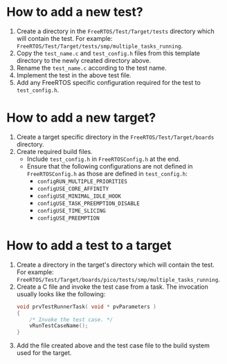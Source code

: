 # How to add a new test?

1. Create a directory in the `FreeRTOS/Test/Target/tests` directory which will
   contain the test. For example: `FreeRTOS/Test/Target/tests/smp/multiple_tasks_running`.
1. Copy the `test_name.c` and `test_config.h` files from this template
   directory to the newly created directory above.
1. Rename the `test_name.c` according to the test name.
1. Implement the test in the above test file.
1. Add any FreeRTOS specific configuration required for the test to `test_config.h`.

# How to add a new target?

1. Create a target specific directory in the `FreeRTOS/Test/Target/boards` directory.
1. Create required build files.
    - Include `test_config.h` in `FreeRTOSConfig.h` at the end.
    - Ensure that the following configurations are not defined in `FreeRTOSConfig.h` as those are defined in `test_config.h`:
        - `configRUN_MULTIPLE_PRIORITIES`
        - `configUSE_CORE_AFFINITY`
        - `configUSE_MINIMAL_IDLE_HOOK`
        - `configUSE_TASK_PREEMPTION_DISABLE`
        - `configUSE_TIME_SLICING`
        - `configUSE_PREEMPTION`

# How to add a test to a target

1. Create a directory in the target's directory which will contain
   the test. For example: `FreeRTOS/Test/Target/boards/pico/tests/smp/multiple_tasks_running`.
1. Create a C file and invoke the test case from a task. The invocation
   usually looks like the following:
    ```c
    void prvTestRunnerTask( void * pvParameters )
    {
        /* Invoke the test case. */
        vRunTestCaseName();
    }
    ```
1. Add the file created above and the test case file to the build system used
   for the target.
